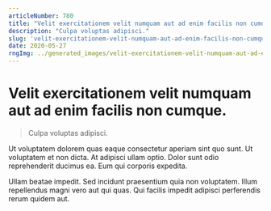 ```yaml
---
articleNumber: 780
title: "Velit exercitationem velit numquam aut ad enim facilis non cumque."
description: "Culpa voluptas adipisci."
slug: 'velit-exercitationem-velit-numquam-aut-ad-enim-facilis-non-cumque.'
date: 2020-05-27
rngImg: ../generated_images/velit-exercitationem-velit-numquam-aut-ad-enim-facilis-non-cumque..jpg
---
```


# Velit exercitationem velit numquam aut ad enim facilis non cumque.

> Culpa voluptas adipisci.

Ut voluptatem dolorem quas eaque consectetur aperiam sint quo sunt. Ut voluptatem et non dicta. At adipisci ullam optio. Dolor sunt odio reprehenderit ducimus ea. Eum qui corporis expedita.
 Ullam beatae impedit. Sed incidunt praesentium quia non voluptatem. Illum repellendus magni vero aut qui quas. Qui facilis impedit adipisci perferendis rerum quidem aut.
